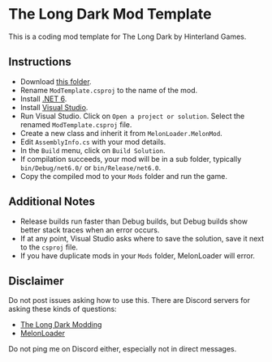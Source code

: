 # The Long Dark Mod Template

This is a coding mod template for The Long Dark by Hinterland Games.

## Instructions

* Download [this folder](https://download-directory.github.io/?url=https%3A%2F%2Fgithub.com%2Fds5678%2FTheLongDarkModTemplate%2Ftree%2Fmain%2FModTemplate).
* Rename `ModTemplate.csproj` to the name of the mod.
* Install [.NET 6](https://dotnet.microsoft.com/en-us/download/dotnet/6.0).
* Install [Visual Studio](https://visualstudio.microsoft.com/vs/community/).
* Run Visual Studio. Click on `Open a project or solution`. Select the renamed `ModTemplate.csproj` file.
* Create a new class and inherit it from `MelonLoader.MelonMod`.
* Edit `AssemblyInfo.cs` with your mod details.
* In the `Build` menu, click on `Build Solution`.
* If compilation succeeds, your mod will be in a sub folder, typically `bin/Debug/net6.0/` or `bin/Release/net6.0`.
* Copy the compiled mod to your `Mods` folder and run the game.

## Additional Notes

* Release builds run faster than Debug builds, but Debug builds show better stack traces when an error occurs.
* If at any point, Visual Studio asks where to save the solution, save it next to the `csproj` file.
* If you have duplicate mods in your `Mods` folder, MelonLoader will error.

## Disclaimer

Do not post issues asking how to use this. There are Discord servers for asking these kinds of questions:

* [The Long Dark Modding](https://discord.gg/2mnXAZfGXQ)
* [MelonLoader](https://discord.gg/2Wn3N2P)

Do not ping me on Discord either, especially not in direct messages.
